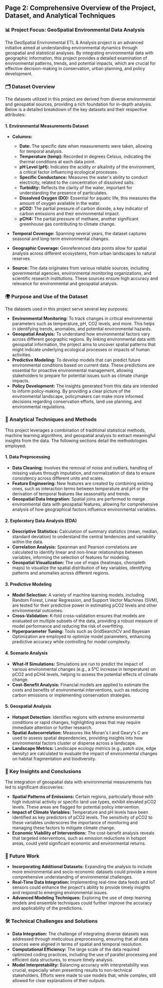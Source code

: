## Page 2: Comprehensive Overview of the Project, Dataset, and Analytical Techniques

### 📊 Project Focus: GeoSpatial Environmental Data Analysis

The GeoSpatial Environmental ETL & Analysis project is an advanced initiative aimed at understanding environmental dynamics through geospatial and statistical analyses. By integrating environmental data with geographic information, this project provides a detailed examination of environmental patterns, trends, and potential impacts, which are crucial for effective decision-making in conservation, urban planning, and policy development.

### 🗂️ Dataset Overview

The datasets utilized in this project are derived from diverse environmental and geospatial sources, providing a rich foundation for in-depth analysis. Below is a detailed breakdown of the key datasets and their respective attributes:

#### 1. Environmental Measurements Dataset
- **Columns:**
  - **Date:** The specific date when measurements were taken, allowing for temporal analysis.
  - **Temperature (temp):** Recorded in degrees Celsius, indicating the thermal conditions at each data point.
  - **pH Level (pH):** Indicates the acidity or alkalinity of the environment, a critical factor influencing ecological processes.
  - **Specific Conductance:** Measures the water's ability to conduct electricity, related to the concentration of dissolved salts.
  - **Turbidity:** Reflects the clarity of the water, important for understanding the presence of particulates.
  - **Dissolved Oxygen (DO):** Essential for aquatic life, this measures the amount of oxygen available in the water.
  - **pCO2:** The partial pressure of carbon dioxide, a key indicator of carbon emissions and their environmental impact.
  - **pCH4:** The partial pressure of methane, another significant greenhouse gas contributing to climate change.

- **Temporal Coverage:** Spanning several years, the dataset captures seasonal and long-term environmental changes.
- **Geographic Coverage:** Georeferenced data points allow for spatial analysis across different ecosystems, from urban landscapes to natural reserves.
- **Source:** The data originates from various reliable sources, including governmental agencies, environmental monitoring organizations, and scientific research institutions. These sources ensure high accuracy and relevance for environmental and geospatial analysis.

### 🌍 Purpose and Use of the Dataset

The datasets used in this project serve several key purposes:

- **Environmental Monitoring:** To track changes in critical environmental parameters such as temperature, pH, CO2 levels, and more. This helps in identifying trends, anomalies, and potential environmental hazards.
- **Geospatial Analysis:** To understand how environmental factors vary across different geographic regions. By linking environmental data with geospatial information, the project aims to uncover spatial patterns that might indicate underlying ecological processes or impacts of human activities.
- **Predictive Modeling:** To develop models that can predict future environmental conditions based on current data. These predictions are essential for proactive environmental management, allowing stakeholders to prepare for potential issues such as climate change impacts.
- **Policy Development:** The insights generated from this data are intended to inform policy-making. By providing a clear picture of the environmental landscape, policymakers can make more informed decisions regarding conservation efforts, land use planning, and environmental regulations.

### 🔬 Analytical Techniques and Methods

This project leverages a combination of traditional statistical methods, machine learning algorithms, and geospatial analysis to extract meaningful insights from the data. The following sections detail the methodologies employed:

#### 1. Data Preprocessing
- **Data Cleaning:** Involves the removal of noise and outliers, handling of missing values through imputation, and normalization of data to ensure consistency across different units and scales.
- **Feature Engineering:** New features are created by combining existing ones, such as interaction terms between temperature and pH or the derivation of temporal features like seasonality and trends.
- **Geospatial Data Integration:** Spatial joins are performed to merge environmental data with geospatial features, allowing for comprehensive analysis of how geographical factors influence environmental variables.

#### 2. Exploratory Data Analysis (EDA)
- **Descriptive Statistics:** Calculation of summary statistics (mean, median, standard deviation) to understand the central tendencies and variability within the data.
- **Correlation Analysis:** Spearman and Pearson correlations are calculated to identify linear and non-linear relationships between variables, informing the selection of features for modeling.
- **Geospatial Visualization:** The use of maps (heatmaps, choropleth maps) to visualize the spatial distribution of key variables, identifying patterns and anomalies across different regions.

#### 3. Predictive Modeling
- **Model Selection:** A variety of machine learning models, including Random Forest, Linear Regression, and Support Vector Machines (SVM), are tested for their predictive power in estimating pCO2 levels and other environmental outcomes.
- **Cross-Validation:** K-fold cross-validation ensures that models are evaluated on multiple subsets of the data, providing a robust measure of model performance and reducing the risk of overfitting.
- **Hyperparameter Tuning:** Tools such as GridSearchCV and Bayesian Optimization are employed to optimize model parameters, enhancing predictive accuracy while controlling for model complexity.

#### 4. Scenario Analysis
- **What-If Simulations:** Simulations are run to predict the impact of various environmental changes (e.g., a 5°C increase in temperature) on pCO2 and pCH4 levels, helping to assess the potential effects of climate change.
- **Cost-Benefit Analysis:** Financial models are applied to estimate the costs and benefits of environmental interventions, such as reducing carbon emissions or implementing conservation strategies.

#### 5. Geospatial Analysis
- **Hotspot Detection:** Identifies regions with extreme environmental conditions or rapid changes, highlighting areas that may require immediate attention or further research.
- **Spatial Autocorrelation:** Measures like Moran's I and Geary's C are used to assess spatial dependencies, providing insights into how environmental factors cluster or disperse across a landscape.
- **Landscape Metrics:** Landscape ecology metrics (e.g., patch size, edge density) are calculated to evaluate the impact of environmental changes on habitat fragmentation and biodiversity.

### 🧠 Key Insights and Conclusions

The integration of geospatial data with environmental measurements has led to significant discoveries:

- **Spatial Patterns of Emissions:** Certain regions, particularly those with high industrial activity or specific land use types, exhibit elevated pCO2 levels. These areas are flagged for potential policy intervention.
- **Impact of Climate Variables:** Temperature and pH levels have been identified as key predictors of pCO2 levels. The sensitivity of pCO2 to these variables underscores the importance of monitoring and managing these factors to mitigate climate change.
- **Economic Viability of Interventions:** The cost-benefit analysis reveals that targeted interventions, such as emission reductions in hotspot areas, could yield significant economic and environmental returns.

### 🌟 Future Work

- **Incorporating Additional Datasets:** Expanding the analysis to include more environmental and socio-economic datasets could provide a more comprehensive understanding of environmental challenges.
- **Real-Time Data Integration:** Implementing real-time data feeds and IoT sensors could enhance the project's ability to provide timely insights and respond to emerging environmental issues.
- **Advanced Modeling Techniques:** Exploring the use of deep learning models and ensemble techniques could further improve the accuracy and applicability of the predictions.

### 🛠️ Technical Challenges and Solutions

- **Data Integration:** The challenge of integrating diverse datasets was addressed through meticulous preprocessing, ensuring that all data sources were aligned in terms of spatial and temporal resolution.
- **Computational Efficiency:** The large scale of the data required optimized coding practices, including the use of parallel processing and efficient data structures, to ensure timely analysis.
- **Model Interpretability:** Balancing accuracy with interpretability was crucial, especially when presenting results to non-technical stakeholders. Efforts were made to use models that, while complex, still allowed for clear explanations of their outputs.

